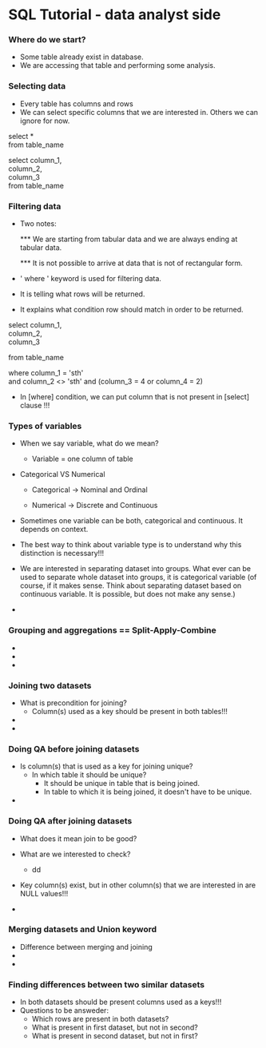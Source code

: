 # SQL Tutorial - data analyst side


### Where do we start?

- Some table already exist in database.
- We are accessing that table and performing some analysis.

### Selecting data

- Every table has columns and rows
- We can select specific columns that we are interested in. Others we can ignore for now.

select * \
 from table_name

select column_1, \
column_2, \
column_3 \
from table_name


### Filtering data

- Two notes:

     *** We are starting from tabular data and we are always ending at tabular data.

     *** It is not possible to arrive at data that is not of rectangular form. 


- ' where ' keyword is used for filtering data.
- It is telling what rows will be returned.
- It explains what condition row should match in order to be returned.

select column_1, \
column_2, \
column_3

from table_name

where column_1 = 'sth' \
and column_2 <> 'sth'
and (column_3 = 4 or column_4 = 2)

- In [where] condition, we can put column that is not present in [select] clause !!!


### Types of variables

- When we say variable, what do we mean?
    - Variable = one column of table

- Categorical VS Numerical

     - Categorical -> Nominal and Ordinal

     - Numerical -> Discrete and Continuous 



- Sometimes one variable can be both, categorical and continuous. It depends on context.
- The best way to think about variable type is to understand why this distinction is necessary!!! 
- We are interested in separating dataset into groups. What ever can be used to separate whole dataset into groups, it is categorical variable (of course, if it makes sense. Think about separating dataset based on continuous variable. It is possible, but does not make any sense.)
- 

### Grouping and aggregations == Split-Apply-Combine

-
-
-


### Joining two datasets

- What is precondition for joining?
    - Column(s) used as a key should be present in both tables!!!
-
-

### Doing QA before joining datasets

- Is column(s) that is used as a key for joining unique?
    - In which table it should be unique?
        - It should be unique in table that is being joined.
        - In table to which it is being joined, it doesn't have to be unique.
- 

### Doing QA after joining datasets

- What does it mean join to be good?

- What are we interested to check?
    - dd
- Key column(s) exist, but in other column(s) that we are interested in are NULL values!!!
-


### Merging datasets and Union keyword

- Difference between merging and joining
-
-

###  Finding differences between two similar datasets

- In both datasets should be present columns used as a keys!!!
- Questions to be answeder:
    - Which rows are present in both datasets?
    - What is present in first dataset, but not in second?
    - What is present in second dataset, but not in first?




